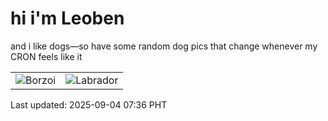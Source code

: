 # hi i'm Leoben

and i like dogs—so have some random dog pics that change whenever my CRON feels like it

|  |  |
|--------|----------|
| ![Borzoi](https://random-dog-vercel.vercel.app/api/random-borzoi?v=1756942605) | ![Labrador](https://random-dog-vercel.vercel.app/api/random-labrador?v=1756942605) |

Last updated: 2025-09-04 07:36 PHT
